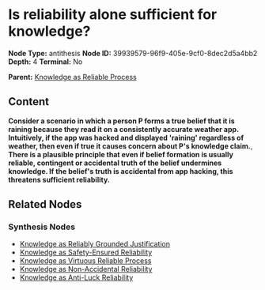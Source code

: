 # Is reliability alone sufficient for knowledge?

**Node Type:** antithesis
**Node ID:** 39939579-96f9-405e-9cf0-8dec2d5a4bb2
**Depth:** 4
**Terminal:** No

**Parent:** [Knowledge as Reliable Process](knowledge-as-reliable-process-synthesis-ff5c39ac-284c-4b30-bc5c-9d0e7edf807e.md)

## Content

**Consider a scenario in which a person P forms a true belief that it is raining because they read it on a consistently accurate weather app. Intuitively, if the app was hacked and displayed 'raining' regardless of weather, then even if true it causes concern about P's knowledge claim.**, **There is a plausible principle that even if belief formation is usually reliable, contingent or accidental truth of the belief undermines knowledge. If the belief's truth is accidental from app hacking, this threatens sufficient reliability.**

## Related Nodes

### Synthesis Nodes

- [Knowledge as Reliably Grounded Justification](knowledge-as-reliably-grounded-justification-synthesis-164fc767-a246-4225-af36-f65ae8764e75.md)
- [Knowledge as Safety-Ensured Reliability](knowledge-as-safety-ensured-reliability-synthesis-d8707dc7-bc43-4642-bffb-afc12367406b.md)
- [Knowledge as Virtuous Reliable Process](knowledge-as-virtuous-reliable-process-synthesis-06bfbded-f0ad-445e-b227-a612f178f605.md)
- [Knowledge as Non-Accidental Reliability](knowledge-as-non-accidental-reliability-synthesis-3162f6f9-36ba-4d5d-abf8-6469fc1bf3a5.md)
- [Knowledge as Anti-Luck Reliability](knowledge-as-anti-luck-reliability-synthesis-e5995e3f-8691-4576-8af7-aad796441606.md)
